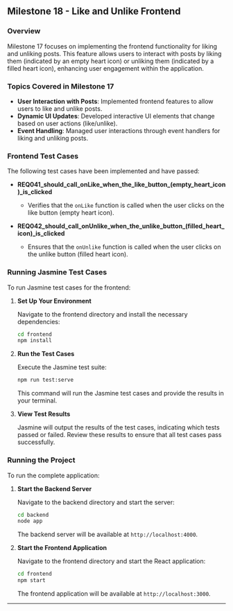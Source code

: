 ## **Milestone 18 - Like and Unlike Frontend**

### **Overview**

Milestone 17 focuses on implementing the frontend functionality for liking and unliking posts. This feature allows users to interact with posts by liking them (indicated by an empty heart icon) or unliking them (indicated by a filled heart icon), enhancing user engagement within the application.

### **Topics Covered in Milestone 17**

- **User Interaction with Posts**: Implemented frontend features to allow users to like and unlike posts.
- **Dynamic UI Updates**: Developed interactive UI elements that change based on user actions (like/unlike).
- **Event Handling**: Managed user interactions through event handlers for liking and unliking posts.

### **Frontend Test Cases**

The following test cases have been implemented and have passed:

- **REQ041_should_call_onLike_when_the_like_button_(empty_heart_icon)_is_clicked**
  - Verifies that the `onLike` function is called when the user clicks on the like button (empty heart icon).

- **REQ042_should_call_onUnlike_when_the_unlike_button_(filled_heart_icon)_is_clicked**
  - Ensures that the `onUnlike` function is called when the user clicks on the unlike button (filled heart icon).

### **Running Jasmine Test Cases**

To run Jasmine test cases for the frontend:

1. **Set Up Your Environment**

   Navigate to the frontend directory and install the necessary dependencies:
   ```bash
   cd frontend
   npm install
   ```

2. **Run the Test Cases**

   Execute the Jasmine test suite:
   ```bash
   npm run test:serve
   ```

   This command will run the Jasmine test cases and provide the results in your terminal.

3. **View Test Results**

   Jasmine will output the results of the test cases, indicating which tests passed or failed. Review these results to ensure that all test cases pass successfully.

### **Running the Project**

To run the complete application:

1. **Start the Backend Server**

   Navigate to the backend directory and start the server:
   ```bash
   cd backend
   node app
   ```

   The backend server will be available at `http://localhost:4000`.

2. **Start the Frontend Application**

   Navigate to the frontend directory and start the React application:
   ```bash
   cd frontend
   npm start
   ```

   The frontend application will be available at `http://localhost:3000`.

---

